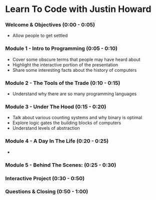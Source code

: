 # Learn To Code with Justin Howard

### Welcome & Objectives (0:00 - 0:05)
 - Allow people to get settled

### Module 1 - Intro to Programming (0:05 - 0:10)
 - Cover some obscure terms that people may have heard about
 - Highlight the interactive portion of the presentation
 - Share some interesting facts about the history of computers

### Module 2 - The Tools of the Trade (0:10 - 0:15)
 - Understand why there are so many programming languages

### Module 3 - Under The Hood (0:15 - 0:20)
 - Talk about various counting systems and why binary is optimal
 - Explore logic gates the building blocks of computers
 - Understand levels of abstraction

### Module 4 - A Day In The Life (0:20 - 0:25)
 - 

### Module 5 - Behind The Scenes:  (0:25 - 0:30)

### Interactive Project (0:30 - 0:50)

### Questions & Closing (0:50 - 1:00)

